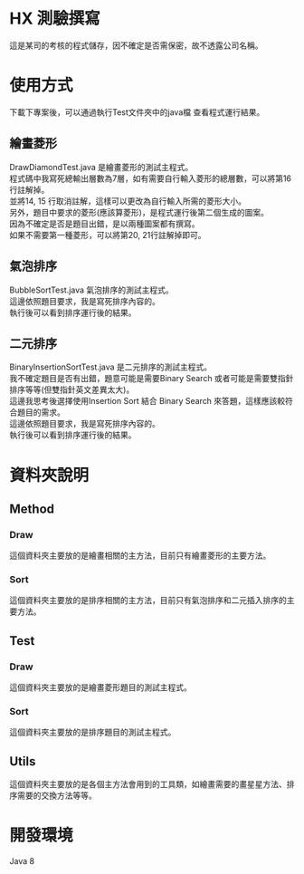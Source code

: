 # HX 測驗撰寫
這是某司的考核的程式儲存，因不確定是否需保密，故不透露公司名稱。  
# 使用方式
下載下專案後，可以通過執行Test文件夾中的java檔 查看程式運行結果。  
## 繪畫菱形
DrawDiamondTest.java 是繪畫菱形的測試主程式。  
程式碼中我寫死總輸出層數為7層，如有需要自行輸入菱形的總層數，可以將第16行註解掉。  
並將14, 15 行取消註解，這樣可以更改為自行輸入所需的菱形大小。  
另外，題目中要求的菱形(應該算菱形)，是程式運行後第二個生成的圖案。  
因為不確定是否是題目出錯，是以兩種圖案都有撰寫。  
如果不需要第一種菱形，可以將第20, 21行註解掉即可。  

## 氣泡排序
BubbleSortTest.java 氣泡排序的測試主程式。  
這邊依照題目要求，我是寫死排序內容的。  
執行後可以看到排序運行後的結果。  

## 二元排序
BinaryInsertionSortTest.java 是二元排序的測試主程式。  
我不確定題目是否有出錯，題意可能是需要Binary Search 或者可能是需要雙指針排序等等(但雙指針英文差異太大)。  
這邊我思考後選擇使用Insertion Sort 結合 Binary Search 來答題，這樣應該較符合題目的需求。  
這邊依照題目要求，我是寫死排序內容的。  
執行後可以看到排序運行後的結果。  

# 資料夾說明
## Method
### Draw
這個資料夾主要放的是繪畫相關的主方法，目前只有繪畫菱形的主要方法。
### Sort
這個資料夾主要放的是排序相關的主方法，目前只有氣泡排序和二元插入排序的主要方法。

## Test
### Draw
這個資料夾主要放的是繪畫菱形題目的測試主程式。
### Sort
這個資料夾主要放的是排序題目的測試主程式。

## Utils
這個資料夾主要放的是各個主方法會用到的工具類，如繪畫需要的畫星星方法、排序需要的交換方法等等。

# 開發環境
Java 8

